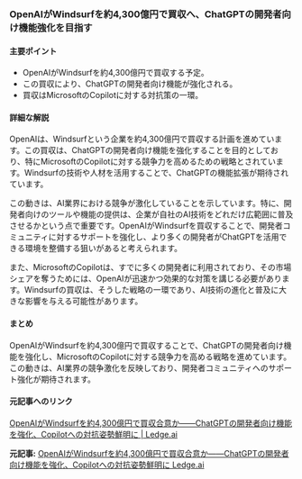 ### OpenAIがWindsurfを約4,300億円で買収へ、ChatGPTの開発者向け機能強化を目指す

#### 主要ポイント
- OpenAIがWindsurfを約4,300億円で買収する予定。
- この買収により、ChatGPTの開発者向け機能が強化される。
- 買収はMicrosoftのCopilotに対する対抗策の一環。

#### 詳細な解説

OpenAIは、Windsurfという企業を約4,300億円で買収する計画を進めています。この買収は、ChatGPTの開発者向け機能を強化することを目的としており、特にMicrosoftのCopilotに対する競争力を高めるための戦略とされています。Windsurfの技術や人材を活用することで、ChatGPTの機能拡張が期待されています。

この動きは、AI業界における競争が激化していることを示しています。特に、開発者向けのツールや機能の提供は、企業が自社のAI技術をどれだけ広範囲に普及させるかという点で重要です。OpenAIがWindsurfを買収することで、開発者コミュニティに対するサポートを強化し、より多くの開発者がChatGPTを活用できる環境を整備する狙いがあると考えられます。

また、MicrosoftのCopilotは、すでに多くの開発者に利用されており、その市場シェアを奪うためには、OpenAIが迅速かつ効果的な対策を講じる必要があります。Windsurfの買収は、そうした戦略の一環であり、AI技術の進化と普及に大きな影響を与える可能性があります。

#### まとめ

OpenAIがWindsurfを約4,300億円で買収することで、ChatGPTの開発者向け機能を強化し、MicrosoftのCopilotに対する競争力を高める戦略を進めています。この動きは、AI業界の競争激化を反映しており、開発者コミュニティへのサポート強化が期待されます。

#### 元記事へのリンク
[OpenAIがWindsurfを約4,300億円で買収合意か――ChatGPTの開発者向け機能を強化、Copilotへの対抗姿勢鮮明に | Ledge.ai](https://ledge.ai/openai-windsurf-acquisition/)

**元記事:** [OpenAIがWindsurfを約4,300億円で買収合意か――ChatGPTの開発者向け機能を強化、Copilotへの対抗姿勢鮮明に Ledge.ai](https://ledge.ai/articles/openai_acquires_windsurf_for_ai_dev_tools_expansion)